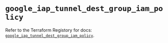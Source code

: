 # `google_iap_tunnel_dest_group_iam_policy`

Refer to the Terraform Registory for docs: [`google_iap_tunnel_dest_group_iam_policy`](https://registry.terraform.io/providers/hashicorp/google-beta/5.29.0/docs/resources/google_iap_tunnel_dest_group_iam_policy).
